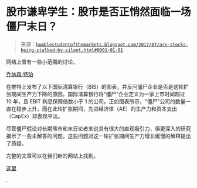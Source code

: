 <!--yml

类别：未分类

日期：2024-05-18 02:51:31

-->

# 股市谦卑学生：股市是否正悄然面临一场僵尸末日？

> 来源：[`humblestudentofthemarkets.blogspot.com/2017/07/are-stocks-being-stalked-by-silent.html#0001-01-01`](https://humblestudentofthemarkets.blogspot.com/2017/07/are-stocks-being-stalked-by-silent.html#0001-01-01)

网络上曾有一些小范围的讨论，

[乔纳森·特珀](https://twitter.com/jtepper2/status/884088273165070338/photo/1)

在推特上发布了以下国际清算银行（BIS）的图表，并反问僵尸企业是否是这轮扩张期间生产力下降的原因。国际清算银行将“僵尸”企业定义为一家上市时间超过 10 年，且 EBIT 利息保障倍数小于 1 的公司。正如图表所示，"僵尸"公司的数量一直在稳步上升，而在此轮扩张期间，先进经济体（AE）的生产力和资本支出（CapEx）却表现平淡。

尽管僵尸假设对长期熊市和末日论者来说具有很大的直观吸引力，但更深入的研究揭示了一些未解答的问题，这些问题对这一轮扩张期间生产力增长缓慢的解释提出了质疑。

完整的文章可以在我们新的网站上找到。

[这里](https://humblestudentofthemarkets.com/2017/07/11/are-stocks-being-stalked-by-a-silent-zombie-apocalypse/)

.
